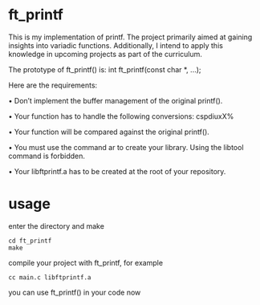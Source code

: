 # ft_printf

This is my implementation of printf. The project primarily aimed at gaining insights into variadic functions. Additionally, I intend to apply this knowledge in upcoming projects as part of the curriculum.

The prototype of ft_printf() is:
int ft_printf(const char *, ...);

Here are the requirements:

• Don’t implement the buffer management of the original printf().

• Your function has to handle the following conversions: cspdiuxX%

• Your function will be compared against the original printf().

• You must use the command ar to create your library.
Using the libtool command is forbidden.

• Your libftprintf.a has to be created at the root of your repository.



# usage

enter the directory and make
```
cd ft_printf
make
```
compile your project with ft_printf, for example

```
cc main.c libftprintf.a
```
you can use ft_printf() in your code now
